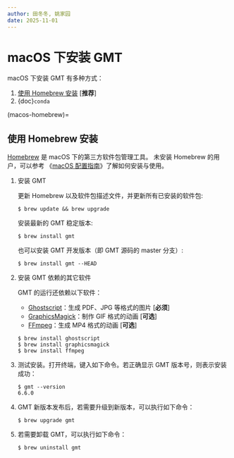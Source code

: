 ```yaml
---
author: 田冬冬, 姚家园
date: 2025-11-01
---
```


# macOS 下安装 GMT

macOS 下安装 GMT 有多种方式：

1. [使用 Homebrew 安装](macos-homebrew) [**推荐**]
2. {doc}`conda`

(macos-homebrew)=
## 使用 Homebrew 安装

[Homebrew](https://brew.sh/) 是 macOS 下的第三方软件包管理工具。
未安装 Homebrew 的用户，可以参考
《[macOS 配置指南](https://seismo-learn.org/seismology101/computer/macos-setup/#homebrew)》了解如何安装与使用。

1. 安装 GMT

   更新 Homebrew 以及软件包描述文件，并更新所有已安装的软件包:

   ```
   $ brew update && brew upgrade
   ```

   安装最新的 GMT 稳定版本:

   ```
   $ brew install gmt
   ```

   也可以安装 GMT 开发版本（即 GMT 源码的 master 分支）:

   ```
   $ brew install gmt --HEAD
   ```

2. 安装 GMT 依赖的其它软件

   GMT 的运行还依赖以下软件：

   - [Ghostscript](https://www.ghostscript.com/)：生成 PDF、JPG 等格式的图片 [**必须**]
   - [GraphicsMagick](http://www.graphicsmagick.org)：制作 GIF 格式的动画 [**可选**]
   - [FFmpeg](http://www.ffmpeg.org/)：生成 MP4 格式的动画 [**可选**]

   ```
   $ brew install ghostscript
   $ brew install graphicsmagick
   $ brew install ffmpeg
   ```

3. 测试安装。打开终端，键入如下命令。若正确显示 GMT 版本号，则表示安装成功：

   ```
   $ gmt --version
   6.6.0
   ```

4. GMT 新版本发布后，若需要升级到新版本，可以执行如下命令：

   ```
   $ brew upgrade gmt
   ```

5. 若需要卸载 GMT，可以执行如下命令：

   ```
   $ brew uninstall gmt
   ```
